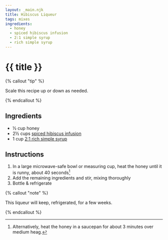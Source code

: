 ```yaml
---
layout: _main.njk
title: Hibiscus Liqueur
tags: mixes
ingredients:
  - honey
  - spiced hibiscus infusion
  - 2:1 simple syrup
  - rich simple syrup
---
```


<!-- markdownlint-disable MD025 -->
# {{ title }}
<!-- markdownlint-disable MD025 -->

<!-- markdownlint-disable MD012 -->
{% callout "tip" %}

  Scale this recipe up or down as needed.

{% endcallout %}
<!-- markdownlint-enable MD012 -->

## Ingredients

* &frac12; cup honey
* 2&frac12; cups [spiced hibiscus infusion](/mixes/spiced-hibiscus-infusion/)
* 1 cup [2:1 rich simple syrup](/mixes/2-1-simple-syrup/)

## Instructions

1. In a large microwave-safe bowl or measuring cup, heat the honey until it is runny, about 40 seconds[^1]
2. Add the remaining ingredients and stir, mixing thoroughly
3. Bottle & refrigerate

[^1]: Alternatively, heat the honey in a saucepan for about 3 minutes over medium heag.

<!-- markdownlint-disable MD012 -->
{% callout "note" %}
<!-- markdownlint-enable MD012 -->

  This liqueur will keep, refrigerated, for a few weeks.

{% endcallout %}
